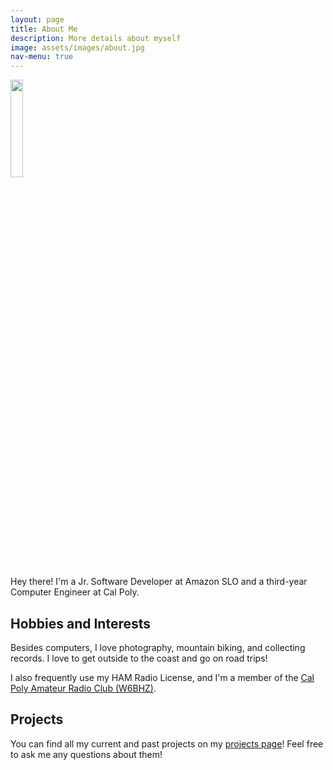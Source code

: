 ```yaml
---
layout: page
title: About Me
description: More details about myself
image: assets/images/about.jpg
nav-menu: true
---
```


<img src="/assets/images/selfie.jpg" width="20%">

Hey there! I'm a Jr. Software Developer at Amazon SLO and a third-year Computer Engineer at Cal Poly.

## Hobbies and Interests

Besides computers, I love photography, mountain biking, and collecting records. I love to get outside to the coast and go on road trips!

I also frequently use my HAM Radio License, and I'm a member of the [Cal Poly Amateur Radio Club (W6BHZ)](https://www.w6bhz.org/).

## Projects

You can find all my current and past projects on my [projects page](/projects.html)! Feel free to ask me any questions about them!
